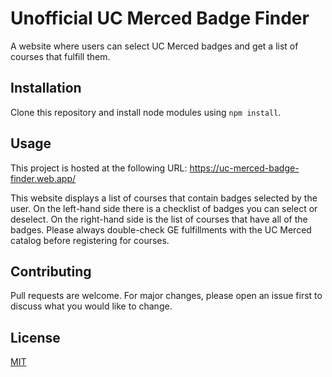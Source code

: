 # Unofficial UC Merced Badge Finder

A website where users can select UC Merced badges and get a list of courses that fulfill them.

## Installation
Clone this repository and install node modules using `npm install`.

## Usage
This project is hosted at the following URL: https://uc-merced-badge-finder.web.app/

This website displays a list of courses that contain badges selected by the user. On the left-hand side there is a checklist of badges you can select or deselect. On the right-hand side is the list of courses that have all of the badges. Please always double-check GE fulfillments with the UC Merced catalog before registering for courses.

## Contributing
Pull requests are welcome. For major changes, please open an issue first
to discuss what you would like to change.

## License
[MIT](https://choosealicense.com/licenses/mit/)
